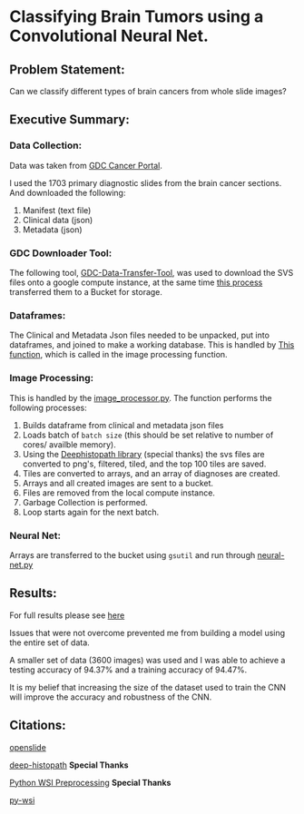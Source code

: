 # Classifying Brain Tumors using a Convolutional Neural Net.

## Problem Statement:

Can we classify different types of brain cancers from whole slide images?

## Executive Summary:

### Data Collection: 

Data was taken from [GDC Cancer Portal](https://gdc.cancer.gov/). 

I used the 1703 primary diagnostic slides from the brain cancer sections. And downloaded the following:

1. Manifest (text file)
1. Clinical data (json)
1. Metadata (json)

### GDC Downloader Tool:

The following tool, [GDC-Data-Transfer-Tool](https://gdc.cancer.gov/access-data/gdc-data-transfer-tool), was used to download the SVS files onto a google compute instance, at the same time [this process](./cloud-scripts/continous_transfer_to_bucket.py) transferred them to a Bucket for storage. 

### Dataframes:

The Clinical and Metadata Json files needed to be unpacked, put into dataframes, and joined to make a working database.  This is handled by [This function](./cloud-scripts/build_database.py), which is called in the image processing function.

### Image Processing:

This is handled by the [image_processor.py](./cloud-scripts/image_processor.py). The function performs the following processes:

1. Builds dataframe from clinical and metadata json files
1. Loads batch of `batch size` (this should be set relative to number of cores/ availble memory). 
1. Using the [Deephistopath library](https://github.com/CODAIT/deep-histopath) (special thanks) the svs files are converted to png's, filtered, tiled, and the top 100 tiles are saved.  
1. Tiles are converted to arrays, and an array of diagnoses are created. 
1. Arrays and all created images are sent to a bucket.
1. Files are removed from the local compute instance.
1. Garbage Collection is performed.
1. Loop starts again for the next batch.

### Neural Net:

Arrays are transferred to the bucket using `gsutil` and run through [neural-net.py](./cloud-scripts/neural-net.py)


## Results:

For full results please see [here](./slidedeck.pdf)

Issues that were not overcome prevented me from building a model using the entire set of data.

A smaller set of data (3600 images) was used and I was able to achieve a testing accuracy of 94.37% and a training accuracy of 94.47%.  

It is my belief that increasing the size of the dataset used to train the CNN will improve the accuracy and robustness of the CNN.


## Citations:

[openslide](https://openslide.org/)

[deep-histopath](https://github.com/CODAIT/deep-histopath) **Special Thanks**

[Python WSI Preprocessing](https://github.com/deroneriksson/python-wsi-preprocessing) **Special Thanks**

[py-wsi](https://github.com/ysbecca/py-wsi)






